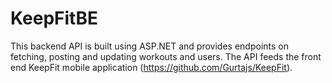 # KeepFitBE

This backend API is built using ASP.NET and provides endpoints on fetching, posting and updating workouts and users. The API feeds the front end KeepFit mobile application (https://github.com/Gurtajs/KeepFit).